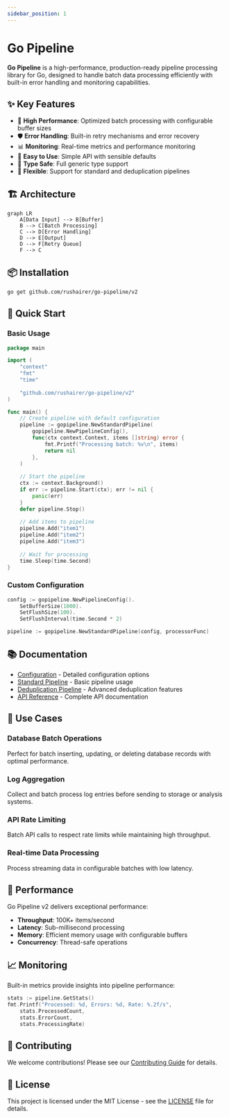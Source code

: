 ```yaml
---
sidebar_position: 1
---
```


# Go Pipeline

**Go Pipeline** is a high-performance, production-ready pipeline processing library for Go, designed to handle batch data processing efficiently with built-in error handling and monitoring capabilities.

## ✨ Key Features

- 🚀 **High Performance**: Optimized batch processing with configurable buffer sizes
- 🛡️ **Error Handling**: Built-in retry mechanisms and error recovery
- 📊 **Monitoring**: Real-time metrics and performance monitoring
- 🔧 **Easy to Use**: Simple API with sensible defaults
- 🎯 **Type Safe**: Full generic type support
- 🔄 **Flexible**: Support for standard and deduplication pipelines

## 🏗️ Architecture

```mermaid
graph LR
    A[Data Input] --> B[Buffer]
    B --> C[Batch Processing]
    C --> D[Error Handling]
    D --> E[Output]
    D --> F[Retry Queue]
    F --> C
```

## 📦 Installation

```bash
go get github.com/rushairer/go-pipeline/v2
```

## 🚀 Quick Start

### Basic Usage

```go
package main

import (
    "context"
    "fmt"
    "time"
    
    "github.com/rushairer/go-pipeline/v2"
)

func main() {
    // Create pipeline with default configuration
    pipeline := gopipeline.NewStandardPipeline(
        gopipeline.NewPipelineConfig(),
        func(ctx context.Context, items []string) error {
            fmt.Printf("Processing batch: %v\n", items)
            return nil
        },
    )
    
    // Start the pipeline
    ctx := context.Background()
    if err := pipeline.Start(ctx); err != nil {
        panic(err)
    }
    defer pipeline.Stop()
    
    // Add items to pipeline
    pipeline.Add("item1")
    pipeline.Add("item2")
    pipeline.Add("item3")
    
    // Wait for processing
    time.Sleep(time.Second)
}
```

### Custom Configuration

```go
config := gopipeline.NewPipelineConfig().
    SetBufferSize(1000).
    SetFlushSize(100).
    SetFlushInterval(time.Second * 2)

pipeline := gopipeline.NewStandardPipeline(config, processorFunc)
```

## 📚 Documentation

- [Configuration](./configuration.md) - Detailed configuration options
- [Standard Pipeline](./standard-pipeline.md) - Basic pipeline usage
- [Deduplication Pipeline](./deduplication-pipeline.md) - Advanced deduplication features
- [API Reference](./api-reference.md) - Complete API documentation

## 🎯 Use Cases

### Database Batch Operations
Perfect for batch inserting, updating, or deleting database records with optimal performance.

### Log Aggregation
Collect and batch process log entries before sending to storage or analysis systems.

### API Rate Limiting
Batch API calls to respect rate limits while maintaining high throughput.

### Real-time Data Processing
Process streaming data in configurable batches with low latency.

## 🔧 Performance

Go Pipeline v2 delivers exceptional performance:

- **Throughput**: 100K+ items/second
- **Latency**: Sub-millisecond processing
- **Memory**: Efficient memory usage with configurable buffers
- **Concurrency**: Thread-safe operations

## 📈 Monitoring

Built-in metrics provide insights into pipeline performance:

```go
stats := pipeline.GetStats()
fmt.Printf("Processed: %d, Errors: %d, Rate: %.2f/s", 
    stats.ProcessedCount, 
    stats.ErrorCount, 
    stats.ProcessingRate)
```

## 🤝 Contributing

We welcome contributions! Please see our [Contributing Guide](https://github.com/rushairer/go-pipeline/blob/main/CONTRIBUTING.md) for details.

## 📄 License

This project is licensed under the MIT License - see the [LICENSE](https://github.com/rushairer/go-pipeline/blob/main/LICENSE) file for details.
